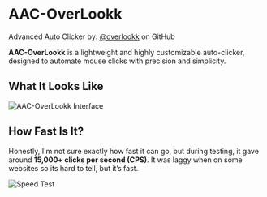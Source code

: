 # AAC-OverLookk
Advanced Auto Clicker by: [@overlookk](https://github.com/overlookk) on GitHub

**AAC-OverLookk** is a lightweight and highly customizable auto-clicker, designed to automate mouse clicks with precision and simplicity.

## What It Looks Like
![AAC-OverLookk Interface](https://github.com/user-attachments/assets/82e2e369-23c7-4698-8e71-bffa754a25b2)

## How Fast Is It?
Honestly, I'm not sure exactly how fast it can go, but during testing, it gave around **15,000+ clicks per second (CPS)**. It was laggy when on some websites so its hard to tell, but it’s fast.

![Speed Test](https://github.com/user-attachments/assets/b3f65c3f-8792-4df3-83ca-7fd3fb310a8c)
